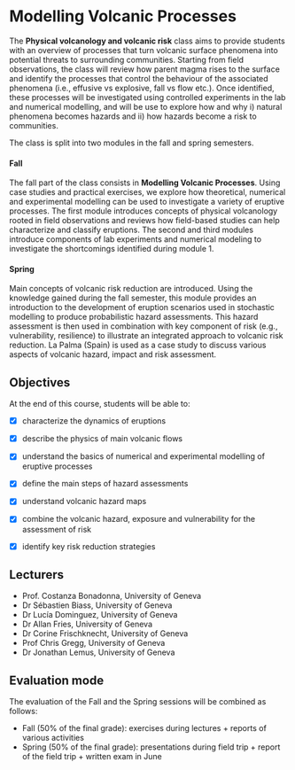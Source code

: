 # Modelling Volcanic Processes

The **Physical volcanology and volcanic risk** class aims to provide students with an overview of processes that turn volcanic surface phenomena into potential threats to surrounding communities. Starting from field observations, the class will review how parent magma rises to the surface and identify the processes that control the behaviour of the associated phenomena (i.e., effusive vs explosive, fall vs flow etc.). Once identified, these processes will be investigated using controlled experiments in the lab and numerical modelling, and will be use to explore how and why i) natural phenomena becomes hazards and ii) how hazards become a risk to communities.

The class is split into two modules in the fall and spring semesters.

#### Fall

The fall part of the class consists in **Modelling Volcanic Processes**. Using case studies and practical exercises, we explore how theoretical, numerical and experimental modelling can be used to investigate a variety of eruptive processes. The first module introduces concepts of physical volcanology rooted in field observations and reviews how field-based studies can help characterize and classify eruptions. The second and third modules introduce components of lab experiments and numerical modeling to investigate the shortcomings identified during module 1.

#### Spring

Main concepts of volcanic risk reduction are introduced. Using the knowledge gained during the fall semester, this module provides an introduction to the development of eruption scenarios used in stochastic modelling to produce probabilistic hazard assessments. This hazard assessment is then used in combination with key component of risk (e.g., vulnerability, resilience)  to illustrate an integrated approach to volcanic risk reduction. La Palma (Spain) is used as a case study to discuss various aspects of volcanic hazard, impact and risk assessment.



## Objectives

At the end of this course, students will be able to:

- [x] characterize the dynamics of eruptions
- [x] describe the physics of main volcanic flows
- [x] understand the basics of numerical and experimental modelling of eruptive processes
- [x] define the main steps of hazard assessments
- [x] understand volcanic hazard maps
- [x] combine the volcanic hazard, exposure and vulnerability for the assessment of risk
- [x] identify key risk reduction strategies
 

## Lecturers

- Prof. Costanza Bonadonna, University of Geneva
- Dr Sébastien Biass, University of Geneva
- Dr Lucía Dominguez, University of Geneva
- Dr Allan Fries, University of Geneva
- Dr Corine Frischknecht, University of Geneva
- Prof Chris Gregg, University of Geneva
- Dr Jonathan Lemus, University of Geneva
 

## Evaluation mode

The evaluation of the Fall and the Spring sessions will be combined as follows:

- Fall (50% of the final grade): exercises during lectures + reports of various activities
- Spring (50% of the final grade): presentations during field trip + report of the field trip + written exam in June 
